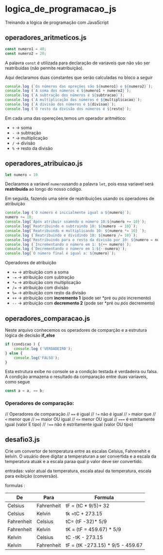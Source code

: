 # logica_de_programacao_js
Treinando a lógica de programação com JavaScript

## operadores_aritmeticos.js

~~~js
const numero1 = 40;
const numero2 = 20;
~~~

A palavra `const` é utilizada para declaração de variaveis que não vão ser reatribuidas (não permite reatribuição).

Aqui declaramos duas constantes que serão calculadas  no bloco a seguir
~~~js
console.log (`Os números das opreçôes são ${numero1} e ${numero2}`);
console.log (`A soma dos números é ${numero1 + numero2}`);
console.log (`A subtração dos números é ${subtracao}`);
console.log (`A multiplicação dos números é ${multiplicacao}`);
console.log (`A divisão dos números é ${divisao}`);
console.log (`O resto da divisão dos números é ${resto}`);
~~~

Em cada uma das opereções,temos um operador aritmético:

* `+` -> soma 
* `-` -> subtração
* `*` -> multiplicação
* `/` -> divisão
* `%` -> resto da divisão


## operadores_atribuicao.js

~~~js
let numero = 10
~~~

Declaramos a variavel `numero`usando a palavra `let`, pois essa variavel será  **reatribuída** ao longo do nosso código.

Em seguida, fazendo uma série de reatribuições usando os operadores de atribuição

~~~js
console.log (`O número é inicialmente igual a ${numero}`);
numero += 10;
console.log(`Após atribuir soamndo o número 10:${numero += 10}`);
console.log(`Reatribuindo e subtraindo 10: ${numero -= 10}`);
console.log(`Reatribuindo e multiplicando 10: ${numero *= 10} `);
console.log (`Reatribuindo e dividindo 10: ${numero /= 10}`);
console.log(`Restribuindo para o resto da divisão por 10: ${numero = numero %= 10}`);
console.log (`Incrementando o número em 1: ${++ numero}`);
console.log (`Decrementando o número em 1:${--numero}`);
console.log(`O número final é igual a: ${numero}`);
~~~

Operadores de atribuição

* `+=` -> atribuição com a soma 
* `-=` -> atribuição com subtração
* `*=` -> atribuição com multiplicação
* `/=` -> atribuição com divisão 
* `%=` -> atribuição com resto da divisão
* `++` -> atribuição com **incremento 1** (pode ser *pré ou *pós* incremento)
* `--` -> atribuição com **decremento 2** (pode ser *pré ou *pós* decremento)


## operadores_comparacao.js

Neste arquivo conhecemos os operadores de comparção e a estrutura lógica de decisão **if_else**

~~~js
if (condicao ) {
    console.log ('VERDADEIRO');
} else {
    console.log('FALSO');
}

~~~
 Esta estrutura exibe no console se a condição testada  é verdadeira  ou falsa. A condição armazena o resultado da comparação entre duas variaveis, como segue 
 ~~~js
 const a = a, == b;
 ~~~

 ### Operadores de comparação:

 // Operadores de comparação
// `==` é igual
// `!=` não é igual
// `>` maior que 
// `<` menor que
// `>=` maior OU igual
// `<=` menor OU igual
// `===` é estritamente igual (valor E tipo) 
// `!==` não é estritamente igual (valor OU tipo)


## desafio3.js

Crie um convertor de temperatura entre as escalas Celsius, Fahrenehit e kelvin.
O usuário deve digitar a temperaturan a ser convertida e a escala  da temperatura atuak e a escala paraa qual p valor deve ser convertido.

entradas: valor atual da temperatura, escala ataul da temperatura, escala para exibição (conversão).

formulas :

De | Para | Formula
---- |------|--------
Celsius |Fahrenheit |tF = (tC * 9/5)+ 32
Celsius |Kelvin | tk =tC + 273.15
Fahrenheit |Celsius| tC= (tF -32)* 5/9
Fahrenheit |Kelvin |tK = (tF = 459.67) * 5/9 
Kelvin | Celsius | tC -tK - 273.15
Kelvin |Fahrenheit |tF = (tK -273.15) * 9/5 - 459.67











